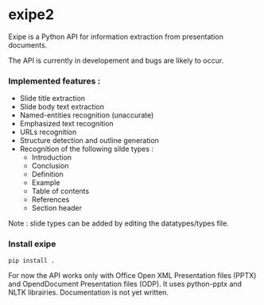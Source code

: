 # exipe2

Exipe is a Python API for information extraction from presentation documents.

The API is currently in developement and bugs are likely to occur.

### Implemented features : 
* Slide title extraction
* Slide body text extraction
* Named-entities recognition (unaccurate)
* Emphasized text recognition
* URLs recognition
* Structure detection and outline generation
* Recognition of the following silde types : 
  * Introduction 
  * Conclusion
  * Definition 
  * Example
  * Table of contents
  * References
  * Section header

Note : slide types can be added by editing the datatypes/types file.
### Install exipe
```bash
pip install .
```

For now the API works only with Office Open XML Presentation files (PPTX) and OpendDocument Presentation files (ODP). It uses python-pptx and NLTK librairies.
Documentation is not yet written.
